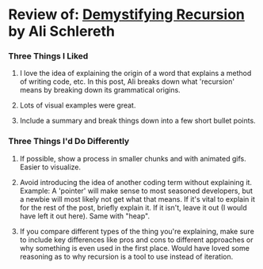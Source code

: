# Review of: [Demystifying Recursion](https://medium.com/turingschool/demystifying-recursion-9a4de8ceeb7e) by Ali Schlereth

### Three Things I Liked

1. I love the idea of explaining the origin of a word that explains a method of writing code, etc. In this post, Ali breaks down what 'recursion' means by breaking down its grammatical origins.

2. Lots of visual examples were great.

3. Include a summary and break things down into a few short bullet points.

### Three Things I'd Do Differently

1. If possible, show a process in smaller chunks and with animated gifs. Easier to visualize.

2. Avoid introducing the idea of another coding term without explaining it. Example: A 'pointer' will make sense to most seasoned developers, but a newbie will most likely not get what that means. If it's vital to explain it for the rest of the post, briefly explain it. If it isn't, leave it out (I would have left it out here). Same with "heap".

3. If you compare different types of the thing you're explaining, make sure to include key differences like pros and cons to different approaches or why something is even used in the first place. Would have loved some reasoning as to why recursion is a tool to use instead of iteration.
